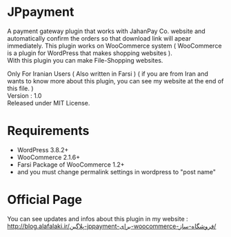 JPpayment
=========

A payment gateway plugin that works with JahanPay Co. website and automatically confirm the orders so that download link will apear immediately.
This plugin works on WooCommerce system ( WooCommerce is a plugin for WordPress that makes shopping websites ).<br />
With this plugin you can make File-Shopping websites.

Only For Iranian Users ( Also written in Farsi ) ( if you are from Iran and wants to know more about this plugin, you can see my website at the end of this file. )<br />
Version : 1.0<br />
Released under MIT License.

Requirements
=========

- WordPress 3.8.2+
- WooCommerce 2.1.6+
- Farsi Package of WooCommerce 1.2+
- and you must change permalink settings in wordpress to "post name"

Official Page
=========

You can see updates and infos about this plugin in my website :
http://blog.alafalaki.ir/پلاگین-jppayment-برای-woocommerce-فروشگاه-ساز/

